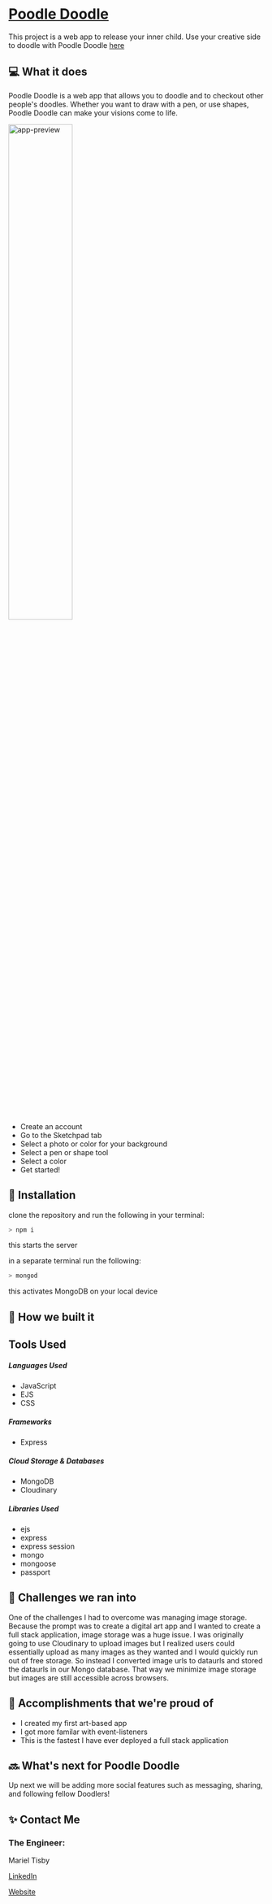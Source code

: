 <a href="https://pacific-bastion-50258.herokuapp.com/"><h1> Poodle Doodle</h1></a>

<p>This project is a web app to release your inner child. 
Use your creative side to doodle with Poodle Doodle <a href="https://pacific-bastion-50258.herokuapp.com/">here</a></p>

## 💻 What it does
<p>Poodle Doodle is a web app that allows you to doodle and to checkout other people's doodles. Whether you want to draw with a pen, or use shapes, Poodle Doodle can make your visions come to life.</p>

<img width="50%" src="#" alt="app-preview"/>

<ul>
    <li>Create an account</li>
    <li>Go to the Sketchpad tab</li>
    <li>Select a photo or color for your background</li>
    <li>Select a pen or shape tool </li>
    <li>Select a color </li>
    <li>Get started! </li>
</ul>

## 🔨 Installation
clone the repository and run the following in your terminal:
```bash
> npm i
```
this starts the server

in a separate terminal run the following: 
```bash
> mongod
```
this activates MongoDB on your local device

## 🔨 How we built it
<h2>Tools Used</h2>

<h5>Languages Used</h5>
<ul>
    <li>JavaScript</li>
    <li>EJS</li>
    <li>CSS</li>
</ul>

<h5>Frameworks</h5>
<ul>
    <li>Express</li>
</ul>

<h5>Cloud Storage & Databases</h5>
<ul>
    <li>MongoDB</li>
    <li>Cloudinary</li>
</ul>

<h5>Libraries Used</h5>
<ul>
    <li>ejs</li>
    <li>express</li>
    <li>express session</li>
    <li>mongo</li>
    <li>mongoose</li>
    <li>passport</li>
</ul>

## 🧠 Challenges we ran into
<p> One of the challenges I had to overcome was managing image storage. Because the prompt was to create a digital art app and I wanted to create a full stack application, image storage was a huge issue. I was originally going to use Cloudinary to upload images but I realized users could essentially upload as many images as they wanted and I would quickly run out of free storage. So instead I converted image urls to dataurls and stored the dataurls in our Mongo database. That way we minimize image storage but images are still accessible across browsers. </p> 

## 🏅 Accomplishments that we're proud of
<ul>
    <li>I created my first art-based app</li>
    <li>I got more familar with event-listeners</li>
    <li>This is the fastest I have ever deployed a full stack application</li>
</ul>

## 🔜 What's next for Poodle Doodle
<p>Up next we will be adding more social features such as messaging, sharing, and following fellow Doodlers!</p>

## ✨ Contact Me
<h3>The Engineer:</h3>
Mariel Tisby
<a href="https://www.linkedin.com/in/mtisby/">
    <p> LinkedIn </p>
</a>
<a href="https://mtisby.github.io/mtisby-website/">
    <p> Website </p>
</a>


